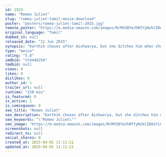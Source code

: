 ```yaml
---
id: 1924
name: "Romeo Juliet"
slug: "romeo-juliet-tamil-movie-download"
poster: "posters/romeo-juliet-tamil-2015.jpg"
remote_poster: "https://m.media-amazon.com/images/M/MV5BYmJhNTYyNzktZDA1Yi00MWMzLWFlMWMtNTRkNzAxZmUyY2MxXkEyXkFqcGc@._V1_SX300.jpg"
original_language: "Tamil"
dubbed_in: null
released_date: "12 Jun 2015"
synopsis: "Karthik chases after Aishwarya, but she ditches him when she realizes he's a pauper. Karthik doesn't give up easily though so Aishwarya has to find other ways to shake him off."
type: "movie"
rating: "5.8"
imdbid: "tt4446258"
tmdbid: null
views: 0
likes: 0
dislikes: 0
author_id: 1
trailer_url: null
runtime: "150 min"
is_featured: 0
is_active: 1
is_comingsoon: 0
seo_title: "Romeo Juliet"
seo_description: "Karthik chases after Aishwarya, but she ditches him when she realizes he's a pauper. Karthik doesn't give up easily though so Aishwarya has to find other ways to shake him off."
seo_keywords: "\"Romeo Juliet\""
seo_image: "https://m.media-amazon.com/images/M/MV5BYmJhNTYyNzktZDA1Yi00MWMzLWFlMWMtNTRkNzAxZmUyY2MxXkEyXkFqcGc@._V1_SX300.jpg"
screenshots: null
redirect_to: null
social_shares: 0
created_at: 2025-04-01 11:11:21
updated_at: 2025-04-01 11:11:21
---
```


